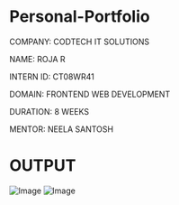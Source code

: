 # Personal-Portfolio

COMPANY: CODTECH IT SOLUTIONS

NAME: ROJA R

INTERN ID: CT08WR41

DOMAIN: FRONTEND WEB DEVELOPMENT

DURATION: 8 WEEKS

MENTOR: NEELA SANTOSH

# OUTPUT
![Image](https://github.com/user-attachments/assets/d153e909-fc79-4b6e-bc83-57ff8629a8ee)
![Image](https://github.com/user-attachments/assets/0df098d8-c486-4c10-89f1-854443cda3bc)

